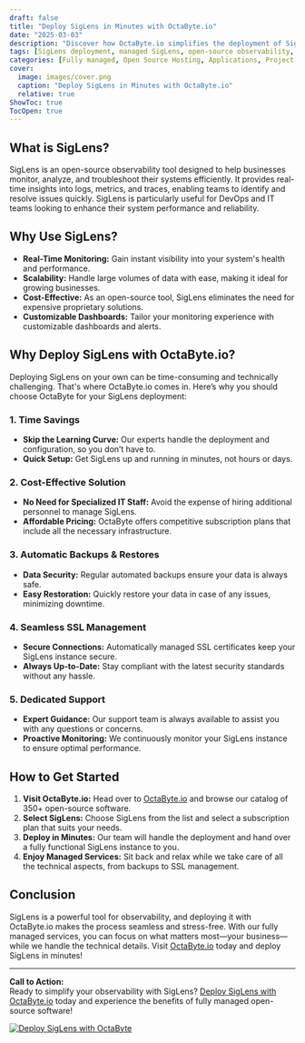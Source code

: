 ```yaml
---
draft: false
title: "Deploy SigLens in Minutes with OctaByte.io"
date: "2025-03-03"
description: "Discover how OctaByte.io simplifies the deployment of SigLens, a powerful open-source observability tool, with fully managed services. Save time, reduce costs, and enjoy seamless SSL management, automatic backups, and expert support—all in one place."
tags: [SigLens deployment, managed SigLens, open-source observability, OctaByte, managed open-source software, SigLens benefits, observability tools, managed IT services, automatic backups, SSL management, cost-effective IT solutions]
categories: [Fully managed, Open Source Hosting, Applications, Project Management]
cover:
  image: images/cover.png
  caption: "Deploy SigLens in Minutes with OctaByte.io"
  relative: true
ShowToc: true
TocOpen: true
---
```



## What is SigLens?

SigLens is an open-source observability tool designed to help businesses monitor, analyze, and troubleshoot their systems efficiently. It provides real-time insights into logs, metrics, and traces, enabling teams to identify and resolve issues quickly. SigLens is particularly useful for DevOps and IT teams looking to enhance their system performance and reliability.

## Why Use SigLens?

- **Real-Time Monitoring:** Gain instant visibility into your system's health and performance.
- **Scalability:** Handle large volumes of data with ease, making it ideal for growing businesses.
- **Cost-Effective:** As an open-source tool, SigLens eliminates the need for expensive proprietary solutions.
- **Customizable Dashboards:** Tailor your monitoring experience with customizable dashboards and alerts.

## Why Deploy SigLens with OctaByte.io?

Deploying SigLens on your own can be time-consuming and technically challenging. That's where OctaByte.io comes in. Here’s why you should choose OctaByte for your SigLens deployment:

### 1. **Time Savings**
   - **Skip the Learning Curve:** Our experts handle the deployment and configuration, so you don’t have to.
   - **Quick Setup:** Get SigLens up and running in minutes, not hours or days.

### 2. **Cost-Effective Solution**
   - **No Need for Specialized IT Staff:** Avoid the expense of hiring additional personnel to manage SigLens.
   - **Affordable Pricing:** OctaByte offers competitive subscription plans that include all the necessary infrastructure.

### 3. **Automatic Backups & Restores**
   - **Data Security:** Regular automated backups ensure your data is always safe.
   - **Easy Restoration:** Quickly restore your data in case of any issues, minimizing downtime.

### 4. **Seamless SSL Management**
   - **Secure Connections:** Automatically managed SSL certificates keep your SigLens instance secure.
   - **Always Up-to-Date:** Stay compliant with the latest security standards without any hassle.

### 5. **Dedicated Support**
   - **Expert Guidance:** Our support team is always available to assist you with any questions or concerns.
   - **Proactive Monitoring:** We continuously monitor your SigLens instance to ensure optimal performance.

## How to Get Started

1. **Visit OctaByte.io:** Head over to [OctaByte.io](https://octabyte.io) and browse our catalog of 350+ open-source software.
2. **Select SigLens:** Choose SigLens from the list and select a subscription plan that suits your needs.
3. **Deploy in Minutes:** Our team will handle the deployment and hand over a fully functional SigLens instance to you.
4. **Enjoy Managed Services:** Sit back and relax while we take care of all the technical aspects, from backups to SSL management.

## Conclusion

SigLens is a powerful tool for observability, and deploying it with OctaByte.io makes the process seamless and stress-free. With our fully managed services, you can focus on what matters most—your business—while we handle the technical details. Visit [OctaByte.io](https://octabyte.io) today and deploy SigLens in minutes!

---

**Call to Action:**  
Ready to simplify your observability with SigLens? [Deploy SigLens with OctaByte.io](https://octabyte.io) today and experience the benefits of fully managed open-source software!

[![Deploy SigLens with OctaByte](/images/deploy-on-octabyte.png)](https://octabyte.io/fully-managed-open-source-services/applications/project-management/siglens)